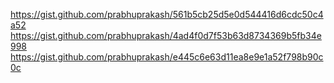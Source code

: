 https://gist.github.com/prabhuprakash/561b5cb25d5e0d544416d6cdc50c4a52
https://gist.github.com/prabhuprakash/4ad4f0d7f53b63d8734369b5fb34e998
https://gist.github.com/prabhuprakash/e445c6e63d11ea8e9e1a52f798b90c0c
